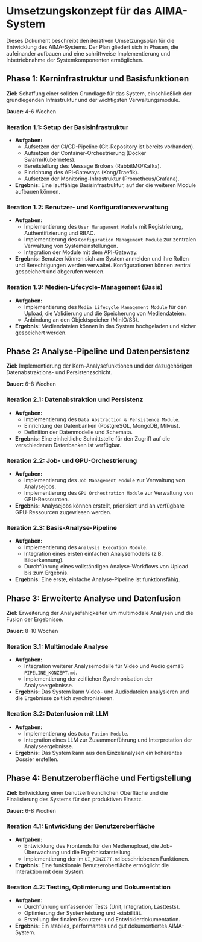 # Umsetzungskonzept für das AIMA-System

Dieses Dokument beschreibt den iterativen Umsetzungsplan für die Entwicklung des AIMA-Systems. Der Plan gliedert sich in Phasen, die aufeinander aufbauen und eine schrittweise Implementierung und Inbetriebnahme der Systemkomponenten ermöglichen.

## Phase 1: Kerninfrastruktur und Basisfunktionen

**Ziel:** Schaffung einer soliden Grundlage für das System, einschließlich der grundlegenden Infrastruktur und der wichtigsten Verwaltungsmodule.

**Dauer:** 4-6 Wochen

### Iteration 1.1: Setup der Basisinfrastruktur

*   **Aufgaben:**
    *   Aufsetzen der CI/CD-Pipeline (Git-Repository ist bereits vorhanden).
    *   Aufsetzen der Container-Orchestrierung (Docker Swarm/Kubernetes).
    *   Bereitstellung des Message Brokers (RabbitMQ/Kafka).
    *   Einrichtung des API-Gateways (Kong/Traefik).
    *   Aufsetzen der Monitoring-Infrastruktur (Prometheus/Grafana).
*   **Ergebnis:** Eine lauffähige Basisinfrastruktur, auf der die weiteren Module aufbauen können.

### Iteration 1.2: Benutzer- und Konfigurationsverwaltung

*   **Aufgaben:**
    *   Implementierung des `User Management Module` mit Registrierung, Authentifizierung und RBAC.
    *   Implementierung des `Configuration Management Module` zur zentralen Verwaltung von Systemeinstellungen.
    *   Integration der Module mit dem API-Gateway.
*   **Ergebnis:** Benutzer können sich am System anmelden und ihre Rollen und Berechtigungen werden verwaltet. Konfigurationen können zentral gespeichert und abgerufen werden.

### Iteration 1.3: Medien-Lifecycle-Management (Basis)

*   **Aufgaben:**
    *   Implementierung des `Media Lifecycle Management Module` für den Upload, die Validierung und die Speicherung von Mediendateien.
    *   Anbindung an den Objektspeicher (MinIO/S3).
*   **Ergebnis:** Mediendateien können in das System hochgeladen und sicher gespeichert werden.

## Phase 2: Analyse-Pipeline und Datenpersistenz

**Ziel:** Implementierung der Kern-Analysefunktionen und der dazugehörigen Datenabstraktions- und Persistenzschicht.

**Dauer:** 6-8 Wochen

### Iteration 2.1: Datenabstraktion und Persistenz

*   **Aufgaben:**
    *   Implementierung des `Data Abstraction & Persistence Module`.
    *   Einrichtung der Datenbanken (PostgreSQL, MongoDB, Milvus).
    *   Definition der Datenmodelle und Schemata.
*   **Ergebnis:** Eine einheitliche Schnittstelle für den Zugriff auf die verschiedenen Datenbanken ist verfügbar.

### Iteration 2.2: Job- und GPU-Orchestrierung

*   **Aufgaben:**
    *   Implementierung des `Job Management Module` zur Verwaltung von Analysejobs.
    *   Implementierung des `GPU Orchestration Module` zur Verwaltung von GPU-Ressourcen.
*   **Ergebnis:** Analysejobs können erstellt, priorisiert und an verfügbare GPU-Ressourcen zugewiesen werden.

### Iteration 2.3: Basis-Analyse-Pipeline

*   **Aufgaben:**
    *   Implementierung des `Analysis Execution Module`.
    *   Integration eines ersten einfachen Analysemodells (z.B. Bilderkennung).
    *   Durchführung eines vollständigen Analyse-Workflows von Upload bis zum Ergebnis.
*   **Ergebnis:** Eine erste, einfache Analyse-Pipeline ist funktionsfähig.

## Phase 3: Erweiterte Analyse und Datenfusion

**Ziel:** Erweiterung der Analysefähigkeiten um multimodale Analysen und die Fusion der Ergebnisse.

**Dauer:** 8-10 Wochen

### Iteration 3.1: Multimodale Analyse

*   **Aufgaben:**
    *   Integration weiterer Analysemodelle für Video und Audio gemäß `PIPELINE_KONZEPT.md`.
    *   Implementierung der zeitlichen Synchronisation der Analyseergebnisse.
*   **Ergebnis:** Das System kann Video- und Audiodateien analysieren und die Ergebnisse zeitlich synchronisieren.

### Iteration 3.2: Datenfusion mit LLM

*   **Aufgaben:**
    *   Implementierung des `Data Fusion Module`.
    *   Integration eines LLM zur Zusammenführung und Interpretation der Analyseergebnisse.
*   **Ergebnis:** Das System kann aus den Einzelanalysen ein kohärentes Dossier erstellen.

## Phase 4: Benutzeroberfläche und Fertigstellung

**Ziel:** Entwicklung einer benutzerfreundlichen Oberfläche und die Finalisierung des Systems für den produktiven Einsatz.

**Dauer:** 6-8 Wochen

### Iteration 4.1: Entwicklung der Benutzeroberfläche

*   **Aufgaben:**
    *   Entwicklung des Frontends für den Medienupload, die Job-Überwachung und die Ergebnisdarstellung.
    *   Implementierung der im `UI_KONZEPT.md` beschriebenen Funktionen.
*   **Ergebnis:** Eine funktionale Benutzeroberfläche ermöglicht die Interaktion mit dem System.

### Iteration 4.2: Testing, Optimierung und Dokumentation

*   **Aufgaben:**
    *   Durchführung umfassender Tests (Unit, Integration, Lasttests).
    *   Optimierung der Systemleistung und -stabilität.
    *   Erstellung der finalen Benutzer- und Entwicklerdokumentation.
*   **Ergebnis:** Ein stabiles, performantes und gut dokumentiertes AIMA-System.